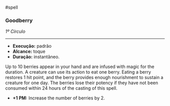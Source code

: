 #spell
###  Goodberry
*1º Círculo*
___
- **Execução:** padrão
- **Alcance:** toque
- **Duração:** instantâneo.

Up to 10 berries appear in your hand and are infused with magic for the duration. A creature can use its action to eat one berry. Eating a berry restores 1 hit point, and the berry provides enough nourishment to sustain a creature for one day. The berries lose their potency if they have not been consumed within 24 hours of the casting of this spell.

- **+1 PM:** Increase the number of berries by 2.
